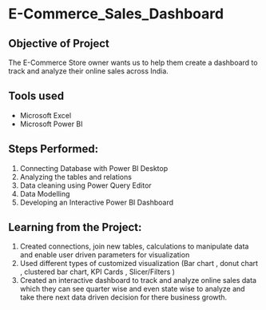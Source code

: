 # E-Commerce_Sales_Dashboard

## Objective of Project

The E-Commerce Store owner wants us to help them create a dashboard to track and analyze their online sales across India.

## Tools used

- Microsoft Excel
- Microsoft Power BI


## Steps Performed:

1. Connecting Database with Power BI Desktop
2. Analyzing the tables and relations
3. Data cleaning using Power Query Editor
4. Data Modelling
5. Developing an Interactive Power BI Dashboard

## Learning from the Project:

1. Created connections, join new tables, calculations to manipulate data and enable user driven parameters for visualization
2. Used different types of customized visualization (Bar chart , donut chart , clustered bar chart, KPI Cards , Slicer/Filters )
3. Created an interactive dashboard to track and analyze online sales data which they can see quarter wise and even state wise to analyze and take there next data driven decision for there business growth.
